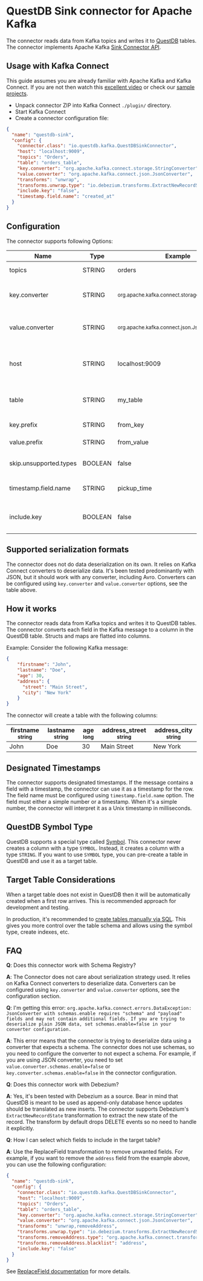 # QuestDB Sink connector for Apache Kafka
The connector reads data from Kafka topics and writes it to [QuestDB](https://questdb.io/) tables.
The connector implements Apache Kafka [Sink Connector API](https://kafka.apache.org/documentation/#connect_development).

## Usage with Kafka Connect
This guide assumes you are already familiar with Apache Kafka and Kafka Connect. If you are not then watch this [excellent video](https://www.youtube.com/watch?v=Jkcp28ki82k) or check our [sample projects](kafka-questdb-connector-samples).
- Unpack connector ZIP into Kafka Connect `./plugin/` directory.
- Start Kafka Connect
- Create a connector configuration file:
```json
{
  "name": "questdb-sink",
  "config": {
    "connector.class": "io.questdb.kafka.QuestDBSinkConnector",
    "host": "localhost:9009",
    "topics": "Orders",
    "table": "orders_table",
    "key.converter": "org.apache.kafka.connect.storage.StringConverter",
    "value.converter": "org.apache.kafka.connect.json.JsonConverter",
    "transforms": "unwrap",
    "transforms.unwrap.type": "io.debezium.transforms.ExtractNewRecordState",
    "include.key": "false",
    "timestamp.field.name": "created_at"
  }
}
```

## Configuration
The connector supports following Options:

| Name                   | Type    | Example                                                     | Default            | Meaning                                       |
|------------------------|---------|-------------------------------------------------------------|--------------------|-----------------------------------------------|
| topics                 | STRING  | orders                                                      | N/A                | Topics to read from                           |
| key.converter          | STRING  | <sub>org.apache.kafka.connect.storage.StringConverter</sub> | N/A                | Converter for keys stored in Kafka            |
| value.converter        | STRING  | <sub>org.apache.kafka.connect.json.JsonConverter</sub>      | N/A                | Converter for values stored in Kafka          |
| host                   | STRING  | localhost:9009                                              | N/A                | Host and port where QuestDB server is running |
| table                  | STRING  | my_table                                                    | Same as Topic name | Target table in QuestDB                       |
| key.prefix             | STRING  | from_key                                                    | key                | Prefix for key fields                         | 
| value.prefix           | STRING  | from_value                                                  | N/A                | Prefix for value fields                       |
| skip.unsupported.types | BOOLEAN | false                                                       | false              | Skip unsupported types                        |
| timestamp.field.name   | STRING  | pickup_time                                                 | N/A                | Designated timestamp field name               |
| include.key            | BOOLEAN | false                                                       | true               | Include message key in target table           |

## Supported serialization formats
The connector does not do data deserialization on its own. It relies on Kafka Connect converters to deserialize data. It's been tested predominantly with JSON, but it should work with any converter, including Avro. Converters can be configured using `key.converter` and `value.converter` options, see the table above. 

## How it works
The connector reads data from Kafka topics and writes it to QuestDB tables. The connector converts each field in the Kafka message to a column in the QuestDB table. Structs and maps are flatted into columns. 

Example:
Consider the following Kafka message:
```json
{
    "firstname": "John",
    "lastname": "Doe",
    "age": 30,
    "address": {
      "street": "Main Street",
      "city": "New York"
    }
}
```
The connector will create a table with the following columns:

| firstname <sub>string</sub> | lastname <sub>string</sub> | age <sub>long</sub> | address_street <sub>string</sub> | address_city <sub>string</sub> |
|-----------------------------|----------------------------|---------------------|----------------------------------|--------------------------------|
| John                        | Doe                        | 30                  | Main Street                      | New York                       |

## Designated Timestamps
The connector supports designated timestamps. If the message contains a field with a timestamp, the connector can use it as a timestamp for the row. The field name must be configured using `timestamp.field.name` option. The field must either a simple number or a timestamp. When it's a simple number, the connector will interpret it as a Unix timestamp in milliseconds.

## QuestDB Symbol Type
QuestDB supports a special type called [Symbol](https://questdb.io/docs/concept/symbol/). This connector never creates a column with a type `SYMBOL`. Instead, it creates a column with a type `STRING`. If you want to use `SYMBOL` type, you can pre-create a table in QuestDB and use it as a target table.

## Target Table Considerations
When a target table does not exist in QuestDB then it will be automatically created when a first row arrives. This is recommended approach for development and testing.

In production, it's recommended to [create tables manually via SQL](https://questdb.io/docs/reference/sql/create-table/). This gives you more control over the table schema and allows using the symbol type, create indexes, etc.

## FAQ
<b>Q</b>: Does this connector work with Schema Registry?

<b>A</b>: The Connector does not care about serialization strategy used. It relies on Kafka Connect converters to deserialize data. Converters can be configured using `key.converter` and `value.converter` options, see the configuration section.

<b>Q</b>: I'm getting this error: `org.apache.kafka.connect.errors.DataException: JsonConverter with schemas.enable requires "schema" and "payload" fields and may not contain additional fields. If you are trying to deserialize plain JSON data, set schemas.enable=false in your converter configuration.`

<b>A</b>: This error means that the connector is trying to deserialize data using a converter that expects a schema. The connector does not use schemas, so you need to configure the converter to not expect a schema. For example, if you are using JSON converter, you need to set `value.converter.schemas.enable=false` or `key.converter.schemas.enable=false` in the connector configuration. 

<b>Q</b>: Does this connector work with Debezium?

<b>A</b>: Yes, it's been tested with Debezium as a source. Bear in mind that QuestDB is meant to be used as append-only database hence updates should be translated as new inserts. The connector supports Debezium's `ExtractNewRecordState` transformation to extract the new state of the record. The transform by default drops DELETE events so no need to handle it explicitly.

<b>Q</b>: How I can select which fields to include in the target table?

<b>A</b>: Use the ReplaceField transformation to remove unwanted fields. For example, if you want to remove the `address` field from the example above, you can use the following configuration:
```json
{
  "name": "questdb-sink",
  "config": {
    "connector.class": "io.questdb.kafka.QuestDBSinkConnector",
    "host": "localhost:9009",
    "topics": "Orders",
    "table": "orders_table",
    "key.converter": "org.apache.kafka.connect.storage.StringConverter",
    "value.converter": "org.apache.kafka.connect.json.JsonConverter",
    "transforms": "unwrap,removeAddress",
    "transforms.unwrap.type": "io.debezium.transforms.ExtractNewRecordState",
    "transforms.removeAddress.type": "org.apache.kafka.connect.transforms.ReplaceField$Value",
    "transforms.removeAddress.blacklist": "address",
    "include.key": "false"
  }
}
```
See [ReplaceField documentation](https://docs.confluent.io/platform/current/connect/transforms/replacefield.html#replacefield) for more details.